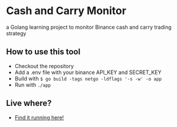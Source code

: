 # Cash and Carry Monitor
a Golang learning project to monitor Binance cash and carry trading strategy

## How to use this tool
* Checkout the repository
* Add a .env file with your binance API_KEY and SECRET_KEY
* Build with `$ go build -tags netgo -ldflags '-s -w' -o app`
* Run with `./app`

## Live where?
* [Find it running here!](https://cash-and-carry-monitor.onrender.com/)